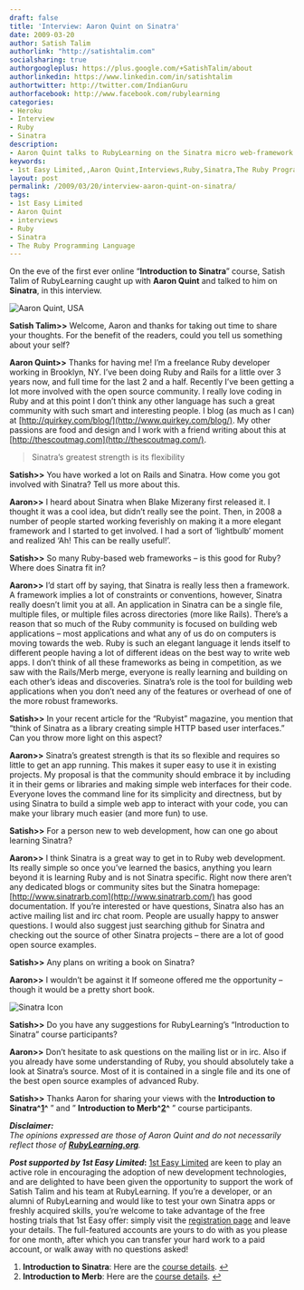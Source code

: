 ```yaml
---
draft: false
title: 'Interview: Aaron Quint on Sinatra'
date: 2009-03-20
author: Satish Talim
authorlink: "http://satishtalim.com"
socialsharing: true
authorgoogleplus: https://plus.google.com/+SatishTalim/about
authorlinkedin: https://www.linkedin.com/in/satishtalim
authortwitter: http://twitter.com/IndianGuru
authorfacebook: http://www.facebook.com/rubylearning
categories:
- Heroku
- Interview
- Ruby
- Sinatra
description:
- Aaron Quint talks to RubyLearning on the Sinatra micro web-framework.
keywords:
- 1st Easy Limited,,Aaron Quint,Interviews,Ruby,Sinatra,The Ruby Programming Language
layout: post
permalink: /2009/03/20/interview-aaron-quint-on-sinatra/
tags:
- 1st Easy Limited
- Aaron Quint
- interviews
- Ruby
- Sinatra
- The Ruby Programming Language
---
```

On the eve of the first ever online “**Introduction to Sinatra**”
course, Satish Talim of RubyLearning caught up with **Aaron Quint** and
talked to him on **Sinatra**, in this interview.

![Aaron Quint,
USA](http://rubylearning.com/images/AaronQuint.jpg "Aaron Quint, USA")

**Satish Talim\>\>** Welcome, Aaron and thanks for taking out time to
share your thoughts. For the benefit of the readers, could you tell us
something about your self?

**Aaron Quint\>\>** Thanks for having me! I’m a freelance Ruby developer
working in Brooklyn, NY. I’ve been doing Ruby and Rails for a little
over 3 years now, and full time for the last 2 and a half. Recently I’ve
been getting a lot more involved with the open source community. I
really love coding in Ruby and at this point I don’t think any other
language has such a great community with such smart and interesting
people. I blog (as much as I can) at
[http://quirkey.com/blog/](http://www.quirkey.com/blog/). My other
passions are food and design and I work with a friend writing about this
at [http://thescoutmag.com](http://thescoutmag.com/).

> Sinatra’s greatest strength is its flexibility

**Satish\>\>** You have worked a lot on Rails and Sinatra. How come you
got involved with Sinatra? Tell us more about this.

**Aaron\>\>** I heard about Sinatra when Blake Mizerany first released
it. I thought it was a cool idea, but didn’t really see the point. Then,
in 2008 a number of people started working feverishly on making it a
more elegant framework and I started to get involved. I had a sort of
‘lightbulb’ moment and realized ‘Ah! This can be really useful!’.

**Satish\>\>** So many Ruby-based web frameworks – is this good for
Ruby? Where does Sinatra fit in?

**Aaron\>\>** I’d start off by saying, that Sinatra is really less then
a framework. A framework implies a lot of constraints or conventions,
however, Sinatra really doesn’t limit you at all. An application in
Sinatra can be a single file, multiple files, or multiple files across
directories (more like Rails). There’s a reason that so much of the Ruby
community is focused on building web applications – most applications
and what any of us do on computers is moving towards the web. Ruby is
such an elegant language it lends itself to different people having a
lot of different ideas on the best way to write web apps. I don’t think
of all these frameworks as being in competition, as we saw with the
Rails/Merb merge, everyone is really learning and building on each
other’s ideas and discoveries. Sinatra’s role is the tool for building
web applications when you don’t need any of the features or overhead of
one of the more robust frameworks.

**Satish\>\>** In your recent article for the “Rubyist” magazine, you
mention that “think of Sinatra as a library creating simple HTTP based
user interfaces.” Can you throw more light on this aspect?

**Aaron\>\>** Sinatra’s greatest strength is that its so flexible and
requires so little to get an app running. This makes it super easy to
use it in existing projects. My proposal is that the community should
embrace it by including it in their gems or libraries and making simple
web interfaces for their code. Everyone loves the command line for its
simplicity and directness, but by using Sinatra to build a simple web
app to interact with your code, you can make your library much easier
(and more fun) to use.

**Satish\>\>** For a person new to web development, how can one go about
learning Sinatra?

**Aaron\>\>** I think Sinatra is a great way to get in to Ruby web
development. Its really simple so once you’ve learned the basics,
anything you learn beyond it is learning Ruby and is not Sinatra
specific. Right now there aren’t any dedicated blogs or community sites
but the Sinatra homepage:
[http://www.sinatrarb.com](http://www.sinatrarb.com/) has good
documentation. If you’re interested or have questions, Sinatra also has
an active mailing list and irc chat room. People are usually happy to
answer questions. I would also suggest just searching github for Sinatra
and checking out the source of other Sinatra projects – there are a lot
of good open source examples.

**Satish\>\>** Any plans on writing a book on Sinatra?

**Aaron\>\>** I wouldn’t be against it If someone offered me the
opportunity – though it would be a pretty short book.

![Sinatra
Icon](http://rubylearning.com/images/sinatralogo.jpg "Sinatra micro-framework")

**Satish\>\>** Do you have any suggestions for RubyLearning’s
“Introduction to Sinatra” course participants?

**Aaron\>\>** Don’t hesitate to ask questions on the mailing list or in
irc. Also if you already have some understanding of Ruby, you should
absolutely take a look at Sinatra’s source. Most of it is contained in a
single file and its one of the best open source examples of advanced
Ruby.

**Satish\>\>** Thanks Aaron for sharing your views with the
**Introduction to Sinatra^[1](#fn-1726-1)^** ” and ” **Introduction to
Merb^[2](#fn-1726-2)^** ” course participants.

***Disclaimer:***\
*The opinions expressed are those of Aaron Quint and do not necessarily
reflect those of **[RubyLearning.org](http://rubylearning.org/)**.*

***Post supported by 1st Easy Limited*:** [1st Easy
Limited](http://www.1steasy.com/) are keen to play an active role in
encouraging the adoption of new development technologies, and are
delighted to have been given the opportunity to support the work of
Satish Talim and his team at RubyLearning. If you’re a developer, or an
alumni of RubyLearning and would like to test your own Sinatra apps or
freshly acquired skills, you’re welcome to take advantage of the free
hosting trials that 1st Easy offer: simply visit the [registration
page](http://www.1steasy.com/rubylearning.htm) and leave your details.
The full-featured accounts are yours to do with as you please for one
month, after which you can transfer your hard work to a paid account, or
walk away with no questions asked!

1.  **Introduction to Sinatra**: Here are the [course
    details](http://rubylearning.com/blog/2009/02/25/introduction-to-sinatra-a-new-course/).
    [↩](#fnref-1726-1)
2.  **Introduction to Merb**: Here are the [course
    details](http://rubylearning.com/blog/2009/03/02/introduction-to-merb-3rd-batch/).
    [↩](#fnref-1726-2)

